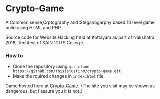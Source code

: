 

# Crypto-Game

A Common sense,Crptography and Steganogarphy based 10 level game build using HTML and PHP.

Source code for Website Hacking held at Kottayam as part of Nakshatra 2018, Techfest of SAINTGITS College.

 ### How to
 * Clone the repository using ``` git clone https://github.com/thisisjustinm/crypto-game.git ```
 * Make the rquired changes in ```index.html``` file.


 Game hosted here at [Crypto-Game](https://wh-crypto-game.000webhostapp.com/odin/index.html). (The site you visit may be shown as dangerous, but I assure you it is not.)

